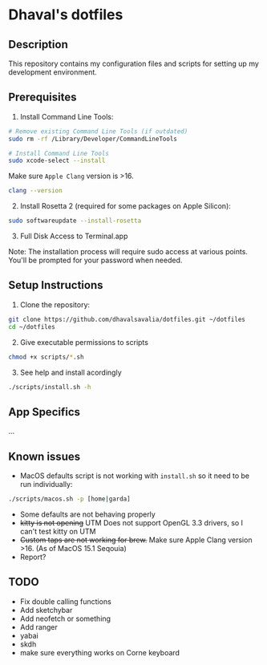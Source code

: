 # Dhaval's dotfiles

## Description
This repository contains my configuration files and scripts for setting up my development environment.

## Prerequisites

1. Install Command Line Tools:
```bash
# Remove existing Command Line Tools (if outdated)
sudo rm -rf /Library/Developer/CommandLineTools

# Install Command Line Tools
sudo xcode-select --install
```

Make sure `Apple Clang` version is >16.

```bash
clang --version
```

2. Install Rosetta 2 (required for some packages on Apple Silicon):
```bash
sudo softwareupdate --install-rosetta
```

3. Full Disk Access to Terminal.app

Note: The installation process will require sudo access at various points. You'll be prompted for your password when needed.

## Setup Instructions
1. Clone the repository:
```bash
git clone https://github.com/dhavalsavalia/dotfiles.git ~/dotfiles
cd ~/dotfiles
```

2. Give executable permissions to scripts
```bash
chmod +x scripts/*.sh
```

3. See help and install acordingly
```bash
./scripts/install.sh -h
```

## App Specifics

...

## Known issues

* MacOS defaults script is not working with `install.sh` so it need to be run individually:
```bash
./scripts/macos.sh -p [home|garda]
```

* Some defaults are not behaving properly
* ~~kitty is not opening~~ UTM Does not support OpenGL 3.3 drivers, so I can't test kitty on UTM
* ~~Custom taps are not working for brew.~~ Make sure Apple Clang version >16. (As of MacOS 15.1 Seqouia)
* Report?

## TODO

* Fix double calling functions
* Add sketchybar
* Add neofetch or something
* Add ranger
* yabai
* skdh
* make sure everything works on Corne keyboard
